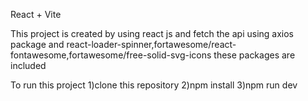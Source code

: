 React + Vite

This project is created by using react js and fetch the api using axios package and react-loader-spinner,fortawesome/react-fontawesome,fortawesome/free-solid-svg-icons these packages are included

To run this project 
1)clone this repository
2)npm install
3)npm run dev
